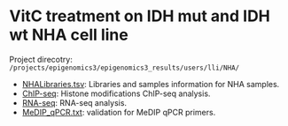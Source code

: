 VitC treatment on IDH mut and IDH wt NHA cell line
========
Project direcotry: `/projects/epigenomics3/epigenomics3_results/users/lli/NHA/`

* [NHALibraries.tsv](./NHALibraries.tsv): Libraries and samples information for NHA samples.          
* [ChIP-seq](./ChIPseq/ChIPseq.md): Histone modifications ChIP-seq analysis.
* [RNA-seq](./RNAseq/RNAseq.md): RNA-seq analysis.
* [MeDIP_qPCR.txt](MeDIP_qPCR.txt): validation for MeDIP qPCR primers.
